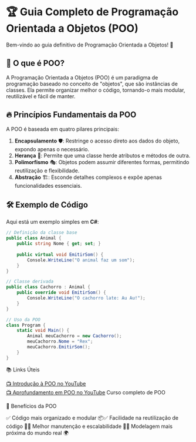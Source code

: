 # 🏆 Guia Completo de Programação Orientada a Objetos (POO)

Bem-vindo ao guia definitivo de Programação Orientada a Objetos! 🚀

## 📌 O que é POO?

A Programação Orientada a Objetos (POO) é um paradigma de programação baseado no conceito de "objetos", que são instâncias de classes. Ela permite organizar melhor o código, tornando-o mais modular, reutilizável e fácil de manter.

## 🔥 Princípios Fundamentais da POO

A POO é baseada em quatro pilares principais:

1. **Encapsulamento** 🛡️: Restringe o acesso direto aos dados do objeto, expondo apenas o necessário.
2. **Herança** 🔗: Permite que uma classe herde atributos e métodos de outra.
3. **Polimorfismo** 🎭: Objetos podem assumir diferentes formas, permitindo reutilização e flexibilidade.
4. **Abstração** 🏗️: Esconde detalhes complexos e expõe apenas funcionalidades essenciais.

## 🛠️ Exemplo de Código

Aqui está um exemplo simples em **C#**:

```csharp
// Definição da classe base
public class Animal {
    public string Nome { get; set; }
    
    public virtual void EmitirSom() {
        Console.WriteLine("O animal faz um som");
    }
}

// Classe derivada
public class Cachorro : Animal {
    public override void EmitirSom() {
        Console.WriteLine("O cachorro late: Au Au!");
    }
}

// Uso da POO
class Program {
    static void Main() {
        Animal meuCachorro = new Cachorro();
        meuCachorro.Nome = "Rex";
        meuCachorro.EmitirSom();
    }
}
```
📚 Links Úteis

[📺 Introdução à POO no YouTube](https://www.youtube.com/watch?v=dXZRgW-X2ls&list=PLprgbdnzrDkEz9dnAy3_zotbkw4PIaTMM&index=3)
<br>
[📺 Aprofundamento em POO no YouTube](https://www.youtube.com/watch?v=8VcZkAYygoo&list=PLprgbdnzrDkEz9dnAy3_zotbkw4PIaTMM&index=3)
Curso completo de POO

🎯 Benefícios da POO

✅ Código mais organizado e modular 📦✅ Facilidade na reutilização de código 🔄✅ Melhor manutenção e escalabilidade 🚀✅ Modelagem mais próxima do mundo real 🌍
